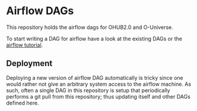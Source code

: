 # Airflow DAGs

This repository holds the airflow dags for OHUB2.0 and O-Universe.

To start writing a DAG for airflow have a look at the existing DAGs or the [airflow tutorial](https://airflow.apache.org/tutorial.html).

## Deployment

Deploying a new version of airflow DAG automatically is tricky since one would rather not give an arbitrary system access to the airflow machine. As such, often a single DAG in this repository is setup that periodically performs a git pull from this repository; thus updating itself and other DAGs defined here.

